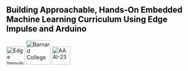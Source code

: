 <h2 style="color:black;"> Building Approachable, Hands-On Embedded Machine Learning Curriculum Using Edge Impulse and Arduino </h2>

<a style="text-decoration:none" href="https://www.edgeimpulse.com/">
  <img src="{{ '/assets/edgeimpulse.png' | relative_url }}" alt="Edge Impulse" style="height: 3.0rem">
</a>
<a style="text-decoration:none" href="https://cs.barnard.edu">
  <img src="{{ '/assets/barnard.svg' | relative_url }}" alt="Barnard College" style="height: 4.0rem">
</a>
<a style="text-decoration:none" href="https://aaai.org/Conferences/AAAI-23/">
  <img src="{{ '/assets/AAAI-23.png' | relative_url }}" alt="AAAI-23" style="height: 3.0rem">
</a>